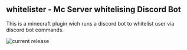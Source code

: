 ## whitelister - Mc Server whitelising Discord Bot 
This is a minecraft plugin wich runs a discord bot to whitelist user via discord bot commands.

![current release](https://img.shields.io/github/v/release/SirQuacksALot/whitelister)
